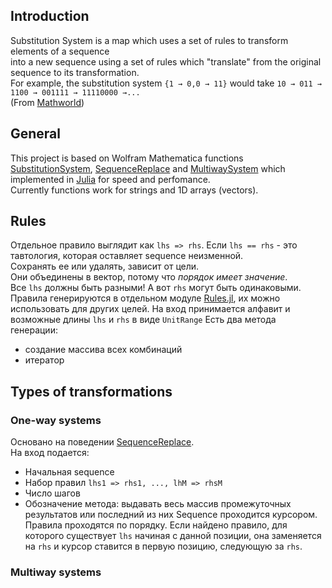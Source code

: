 ## Introduction
Substitution System is a map which uses a set of rules to transform elements of a sequence  
into a new sequence using a set of rules which "translate" from the original sequence to its transformation.   
For example, the substitution system `{1 → 0,0 → 11}` would take `10 → 011 → 1100 → 001111 → 11110000 →...`  
(From [Mathworld](https://mathworld.wolfram.com/SubstitutionSystem.html))

## General 
This project is based on Wolfram Mathematica functions [SubstitutionSystem](https://reference.wolfram.com/language/ref/SubstitutionSystem.html), [SequenceReplace](https://reference.wolfram.com/language/ref/SequenceReplace.html) and [MultiwaySystem](https://resources.wolframcloud.com/FunctionRepository/resources/MultiwaySystem) which implemented in [Julia](https://julialang.org/) for speed and perfomance.  
Currently functions work for strings and 1D arrays (vectors).  

## Rules
Отдельное правило выглядит как `lhs => rhs`. 
Если `lhs == rhs` - это тавтология, которая оставляет sequence неизменной.  
Сохранять ее или удалять, зависит от цели.   
Они объединены в вектор, потому что *порядок имеет значение*.  
Все `lhs` должны быть разными! А вот `rhs` могут быть одинаковыми.
Правила генерируются в отдельном модуле [Rules.jl](), их можно использовать для других целей.
На вход принимается алфавит и возможные длины `lhs` и `rhs` в виде `UnitRange`
Есть два метода генерации: 
- создание массива всех комбинаций
- итератор

## Types of transformations
### One-way systems
Основано на поведении [SequenceReplace](https://reference.wolfram.com/language/ref/SequenceReplace.html).  
На вход подается:
- Начальная sequence
- Набор правил `lhs1 => rhs1, ..., lhM => rhsM`
- Число шагов
- Обозначение метода: выдавать весь массив промежуточных результатов или последний из них
Sequence проходится курсором. Правила проходятся по порядку.
Если найдено правило, для которого существует `lhs` начиная с данной позиции, она заменяется на `rhs` 
и курсор ставится в первую позицию, следующую за `rhs`.

### Multiway systems



